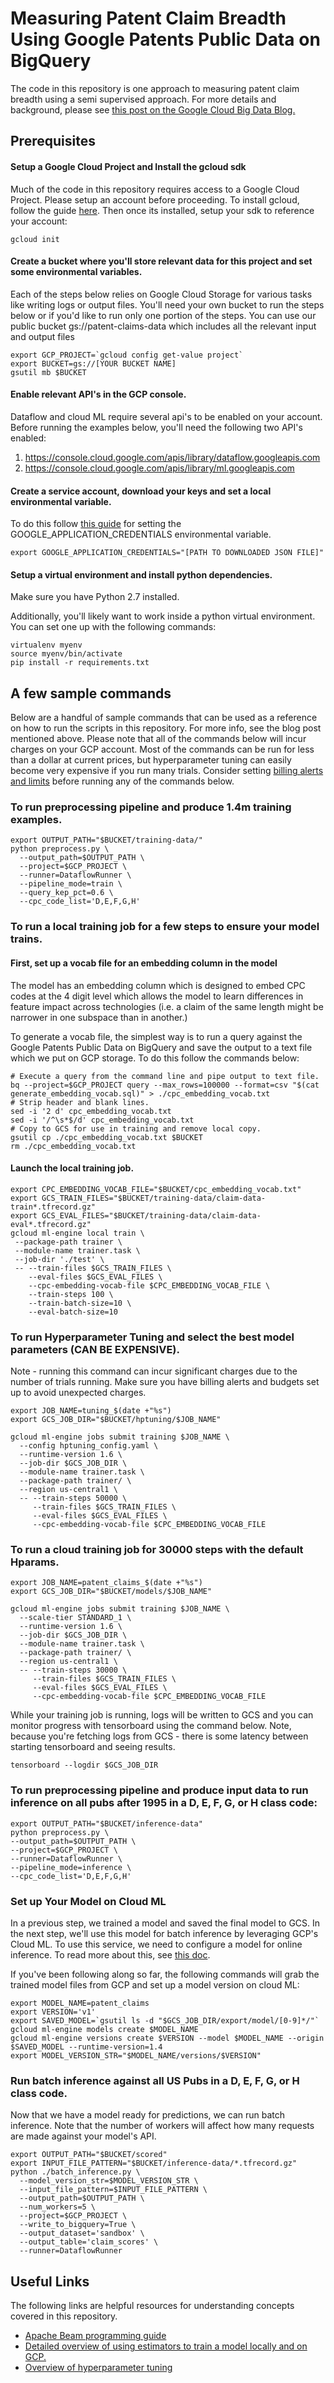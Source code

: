 # Measuring Patent Claim Breadth Using Google Patents Public Data on BigQuery

The code in this repository is one approach to measuring patent claim breadth
using a semi supervised approach. For more details and background, please see
[this post on the Google Cloud Big Data
Blog.](https://cloud.google.com/blog/big-data/2018/07/measuring-patent-claim-breadth-using-google-patents-public-datasets)

## Prerequisites

#### Setup a Google Cloud Project and Install the gcloud sdk

Much of the code in this repository requires access to a Google Cloud Project.
Please setup an account before proceeding. To install gcloud, follow the guide
[here](https://cloud.google.com/sdk/docs/quickstarts). Then once its installed,
setup your sdk to reference your account:

`gcloud init`

#### Create a bucket where you'll store relevant data for this project and set some environmental variables.

Each of the steps below relies on Google Cloud Storage for various tasks like
writing logs or output files. You'll need your own bucket to run the steps below
or if you'd like to run only one portion of the steps. You can use our public
bucket gs://patent-claims-data which includes all the relevant input and output
files

```
export GCP_PROJECT=`gcloud config get-value project`
export BUCKET=gs://[YOUR BUCKET NAME]
gsutil mb $BUCKET
```

#### Enable relevant API's in the GCP console.

Dataflow and cloud ML require several api's to be enabled on your account.
Before running the examples below, you'll need the following two API's enabled:

1.  https://console.cloud.google.com/apis/library/dataflow.googleapis.com
2.  https://console.cloud.google.com/apis/library/ml.googleapis.com

#### Create a service account, download your keys and set a local environmental variable.

To do this follow [this
guide](https://cloud.google.com/docs/authentication/getting-started) for setting
the GOOGLE_APPLICATION_CREDENTIALS environmental variable.

`export GOOGLE_APPLICATION_CREDENTIALS="[PATH TO DOWNLOADED JSON FILE]"`

#### Setup a virtual environment and install python dependencies.

Make sure you have Python 2.7 installed.

Additionally, you'll likely want to work inside a python virtual environment.
You can set one up with the following commands:

```
virtualenv myenv
source myenv/bin/activate
pip install -r requirements.txt
```

## A few sample commands

Below are a handful of sample commands that can be used as a reference on how to
run the scripts in this repository. For more info, see the blog post mentioned
above. Please note that all of the commands below will incur charges on your GCP
account. Most of the commands can be run for less than a dollar at current
prices, but hyperparameter tuning can easily become very expensive if you run
many trials. Consider setting [billing alerts and
limits](https://cloud.google.com/billing/docs/how-to/budgets) before running any
of the commands below.

### To run preprocessing pipeline and produce 1.4m training examples.

```
export OUTPUT_PATH="$BUCKET/training-data/"
python preprocess.py \
  --output_path=$OUTPUT_PATH \
  --project=$GCP_PROJECT \
  --runner=DataflowRunner \
  --pipeline_mode=train \
  --query_kep_pct=0.6 \
  --cpc_code_list='D,E,F,G,H'
```

### To run a local training job for a few steps to ensure your model trains.

#### First, set up a vocab file for an embedding column in the model

The model has an embedding column which is designed to embed CPC codes at the 4
digit level which allows the model to learn differences in feature impact across
technologies (i.e. a claim of the same length might be narrower in one subspace
than in another.)

To generate a vocab file, the simplest way is to run a query against the Google
Patents Public Data on BigQuery and save the output to a text file which we put
on GCP storage. To do this follow the commands below:

```
# Execute a query from the command line and pipe output to text file.
bq --project=$GCP_PROJECT query --max_rows=100000 --format=csv "$(cat generate_embedding_vocab.sql)" > ./cpc_embedding_vocab.txt
# Strip header and blank lines.
sed -i '2 d' cpc_embedding_vocab.txt
sed -i '/^\s*$/d' cpc_embedding_vocab.txt
# Copy to GCS for use in training and remove local copy.
gsutil cp ./cpc_embedding_vocab.txt $BUCKET
rm ./cpc_embedding_vocab.txt
```

#### Launch the local training job.

```
export CPC_EMBEDDING_VOCAB_FILE="$BUCKET/cpc_embedding_vocab.txt"
export GCS_TRAIN_FILES="$BUCKET/training-data/claim-data-train*.tfrecord.gz"
export GCS_EVAL_FILES="$BUCKET/training-data/claim-data-eval*.tfrecord.gz"
gcloud ml-engine local train \
 --package-path trainer \
 --module-name trainer.task \
 --job-dir './test' \
 -- --train-files $GCS_TRAIN_FILES \
    --eval-files $GCS_EVAL_FILES \
    --cpc-embedding-vocab-file $CPC_EMBEDDING_VOCAB_FILE \
    --train-steps 100 \
    --train-batch-size=10 \
    --eval-batch-size=10
```

### To run Hyperparameter Tuning and select the best model parameters (CAN BE EXPENSIVE).

Note - running this command can incur significant charges due to the number of
trials running. Make sure you have billing alerts and budgets set up to avoid
unexpected charges.

```
export JOB_NAME=tuning_$(date +"%s")
export GCS_JOB_DIR="$BUCKET/hptuning/$JOB_NAME"

gcloud ml-engine jobs submit training $JOB_NAME \
  --config hptuning_config.yaml \
  --runtime-version 1.6 \
  --job-dir $GCS_JOB_DIR \
  --module-name trainer.task \
  --package-path trainer/ \
  --region us-central1 \
  -- --train-steps 50000 \
     --train-files $GCS_TRAIN_FILES \
     --eval-files $GCS_EVAL_FILES \
     --cpc-embedding-vocab-file $CPC_EMBEDDING_VOCAB_FILE
```

### To run a cloud training job for 30000 steps with the default Hparams.

```
export JOB_NAME=patent_claims_$(date +"%s")
export GCS_JOB_DIR="$BUCKET/models/$JOB_NAME"

gcloud ml-engine jobs submit training $JOB_NAME \
  --scale-tier STANDARD_1 \
  --runtime-version 1.6 \
  --job-dir $GCS_JOB_DIR \
  --module-name trainer.task \
  --package-path trainer/ \
  --region us-central1 \
  -- --train-steps 30000 \
     --train-files $GCS_TRAIN_FILES \
     --eval-files $GCS_EVAL_FILES \
     --cpc-embedding-vocab-file $CPC_EMBEDDING_VOCAB_FILE
```

While your training job is running, logs will be written to GCS and you can
monitor progress with tensorboard using the command below. Note, because you're
fetching logs from GCS - there is some latency between starting tensorboard and
seeing results.

`tensorboard --logdir $GCS_JOB_DIR`

### To run preprocessing pipeline and produce input data to run inference on all pubs after 1995 in a D, E, F, G, or H class code:

```
export OUTPUT_PATH="$BUCKET/inference-data"
python preprocess.py \
--output_path=$OUTPUT_PATH \
--project=$GCP_PROJECT \
--runner=DataflowRunner \
--pipeline_mode=inference \
--cpc_code_list='D,E,F,G,H'
```

### Set up Your Model on Cloud ML

In a previous step, we trained a model and saved the final model to GCS. In the
next step, we'll use this model for batch inference by leveraging GCP's Cloud
ML. To use this service, we need to configure a model for online inference. To
read more about this, see [this
doc](https://cloud.google.com/ml-engine/docs/tensorflow/prediction-overview).

If you've been following along so far, the following commands will grab the
trained model files from GCP and set up a model version on cloud ML:

```
export MODEL_NAME=patent_claims
export VERSION='v1'
export SAVED_MODEL=`gsutil ls -d "$GCS_JOB_DIR/export/model/[0-9]*/"`
gcloud ml-engine models create $MODEL_NAME
gcloud ml-engine versions create $VERSION --model $MODEL_NAME --origin $SAVED_MODEL --runtime-version=1.4
export MODEL_VERSION_STR="$MODEL_NAME/versions/$VERSION"
```

### Run batch inference against all US Pubs in a D, E, F, G, or H class code.

Now that we have a model ready for predictions, we can run batch inference. Note
that the number of workers will affect how many requests are made against your
model's API.

```
export OUTPUT_PATH="$BUCKET/scored"
export INPUT_FILE_PATTERN="$BUCKET/inference-data/*.tfrecord.gz"
python ./batch_inference.py \
  --model_version_str=$MODEL_VERSION_STR \
  --input_file_pattern=$INPUT_FILE_PATTERN \
  --output_path=$OUTPUT_PATH \
  --num_workers=5 \
  --project=$GCP_PROJECT \
  --write_to_bigquery=True \
  --output_dataset='sandbox' \
  --output_table='claim_scores' \
  --runner=DataflowRunner
```

## Useful Links

The following links are helpful resources for understanding concepts covered in
this repository.

-   [Apache Beam programming
    guide](https://beam.apache.org/documentation/programming-guide/)
-   [Detailed overview of using estimators to train a model locally and on
    GCP.](https://github.com/amygdala/code-snippets/blob/master/ml/census_train_and_eval/using_tf.estimator.train_and_evaluate.ipynb)
-   [Overview of hyperparameter
    tuning](https://cloud.google.com/ml-engine/docs/tensorflow/hyperparameter-tuning-overview)
